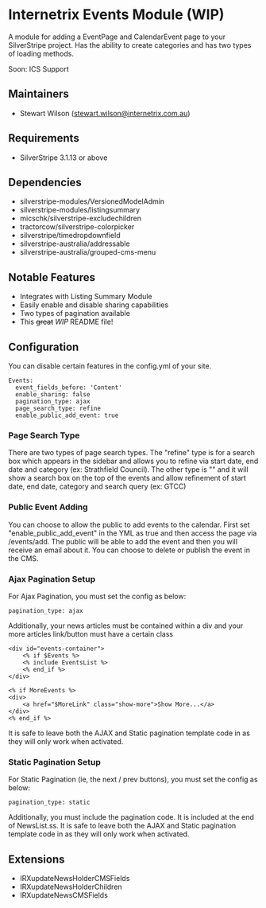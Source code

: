 Internetrix Events Module (WIP)
=======================================

A module for adding a EventPage and CalendarEvent page to your SilverStripe project. Has the ability to create categories and has two types of loading methods.

Soon: ICS Support

Maintainers
------------------
*  Stewart Wilson (<stewart.wilson@internetrix.com.au>)

## Requirements

* SilverStripe 3.1.13 or above

## Dependencies

* silverstripe-modules/VersionedModelAdmin
* silverstripe-modules/listingsummary
* micschk/silverstripe-excludechildren
* tractorcow/silverstripe-colorpicker
* silverstripe/timedropdownfield
* silverstripe-australia/addressable
* silverstripe-australia/grouped-cms-menu

## Notable Features

* Integrates with Listing Summary Module
* Easily enable and disable sharing capabilities
* Two types of pagination available
* This ~~great~~ *WIP* README file!

## Configuration

You can disable certain features in the config.yml of your site.

	Events:
	  event_fields_before: 'Content'
	  enable_sharing: false
	  pagination_type: ajax
	  page_search_type: refine
	  enable_public_add_event: true

### Page Search Type

There are two types of page search types. The "refine" type is for a search box which appears in the sidebar and allows you to refine via start date, end date and category (ex: Strathfield Council). The other type is "" and it will show a search box on the top of the events and allow refinement of start date, end date, category and search query (ex: GTCC)

### Public Event Adding

You can choose to allow the public to add events to the calendar. First set "enable_public_add_event" in the YML as true and then access the page via /events/add. The public will be able to add the event and then you will receive an email about it. You can choose to delete or publish the event in the CMS.

### Ajax Pagination Setup

For Ajax Pagination, you must set the config as below:

	pagination_type: ajax
	
Additionally, your news articles must be contained within a div and your more articles link/button must have a certain class

	<div id="events-container">
		<% if $Events %>
		<% include EventsList %>
		<% end_if %>
	</div>
	
	<% if MoreEvents %>
	<div>
		<a href="$MoreLink" class="show-more">Show More...</a>
    </div>
	<% end_if %>

It is safe to leave both the AJAX and Static pagination template code in as they will only work when activated.

### Static Pagination Setup

For Static Pagination (ie, the next / prev buttons), you must set the config as below:

	pagination_type: static
	
Additionally, you must include the pagination code. It is included at the end of NewsList.ss. It is safe to leave both the AJAX and Static pagination template code in as they will only work when activated.

## Extensions

* IRXupdateNewsHolderCMSFields
* IRXupdateNewsHolderChildren
* IRXupdateNewsCMSFields


